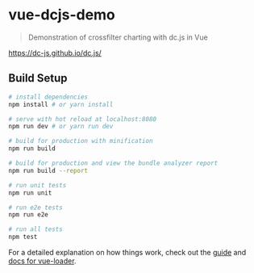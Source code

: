 # vue-dcjs-demo

> Demonstration of crossfilter charting with dc.js in Vue

https://dc-js.github.io/dc.js/

## Build Setup

``` bash
# install dependencies
npm install # or yarn install

# serve with hot reload at localhost:8080
npm run dev # or yarn run dev

# build for production with minification
npm run build

# build for production and view the bundle analyzer report
npm run build --report

# run unit tests
npm run unit

# run e2e tests
npm run e2e

# run all tests
npm test
```

For a detailed explanation on how things work, check out the [guide](http://vuejs-templates.github.io/webpack/) and [docs for vue-loader](http://vuejs.github.io/vue-loader).
